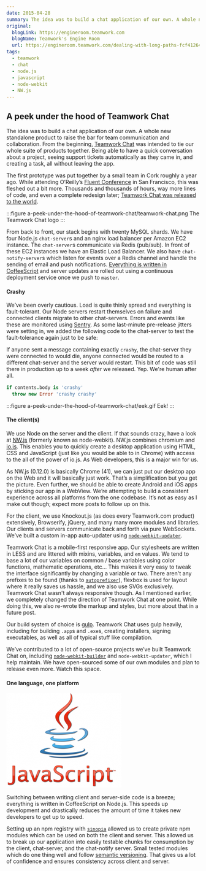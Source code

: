 ```yaml
---
date: 2015-04-28
summary: The idea was to build a chat application of our own. A whole new standalone product to raise the bar for team communication and collaboration. From the beginning, Teamwork Chat was intended to tie our whole suite of…
original:
  blogLink: https://engineroom.teamwork.com
  blogName: Teamwork's Engine Room
  url: https://engineroom.teamwork.com/dealing-with-long-paths-fcf412649a01
tags:
  - teamwork
  - chat
  - node.js
  - javascript
  - node-webkit
  - NW.js
---
```


## A peek under the hood of Teamwork Chat

The idea was to build a chat application of our own. A whole new standalone product to raise the bar for team communication and collaboration. From the beginning, [Teamwork Chat](https://www.teamwork.com/chat) was intended to tie our whole suite of products together. Being able to have a quick conversation about a project, seeing support tickets automatically as they came in, and creating a task, all without leaving the app.

The first prototype was put together by a small team in Cork roughly a year ago. While attending O’Reilly’s [Fluent Conference](http://fluentconf.com/) in San Francisco, this was fleshed out a bit more. Thousands and thousands of hours, way more lines of code, and even a complete redesign later; [Teamwork Chat was released to the world](https://blog.teamwork.com/announcing-teamwork-chat/).


:::figure a-peek-under-the-hood-of-teamwork-chat/teamwork-chat.png The Teamwork Chat logo
:::

From back to front, our stack begins with twenty MySQL shards. We have four Node.js `chat-server`s and an nginx load balancer per Amazon EC2 instance. The `chat-server`s communicate via Redis (pub/sub). In front of these EC2 instances we have an Elastic Load Balancer. We also have `chat-notify-server`s which listen for events over a Redis channel and handle the sending of email and push notifications. [Everything is written in CoffeeScript](http://adamlynch.com/coffeescript-at-teamwork/) and server updates are rolled out using a continuous deployment service once we push to `master`.

#### Crashy

We’ve been overly cautious. Load is quite thinly spread and everything is fault-tolerant. Our Node servers restart themselves on failure and connected clients migrate to other chat-servers. Errors and events like these are monitored using [Sentry](https://getsentry.com/). As some last-minute pre-release jitters were setting in, we added the following code to the chat-server to test the fault-tolerance again just to be safe:

If anyone sent a message containing exactly `crashy`, the chat-server they were connected to would die, anyone connected would be routed to a different chat-server and the server would restart. This bit of code was still there in production up to a week _after_ we released. Yep. We're human after all.

```coffeescript
if contents.body is 'crashy'
  throw new Error 'crashy crashy'
```

:::figure a-peek-under-the-hood-of-teamwork-chat/eek.gif Eek!
:::

#### The client(s)

We use Node on the server and the client. If that sounds crazy, have a look at [NW.js](https://github.com/nwjs/nw.js) (formerly known as node-webkit). NW.js combines chromium and [io.js](http://readwrite.com/2015/02/27/node-js-io-js-reconciliation-near). This enables you to quickly create a desktop application using HTML, CSS and JavaScript (just like you would be able to in Chrome) with access to the all of the power of io.js. As Web developers, this is a major win for us.

As NW.js (0.12.0) is basically Chrome (41), we can just put our desktop app on the Web and it will basically just work. That’s a simplification but you get the picture. Even further, we should be able to create Android and iOS apps by sticking our app in a WebView. We’re attempting to build a consistent experience across all platforms from the one codebase. It’s not as easy as I make out though; expect more posts to follow up on this.

For the client, we use Knockout.js (as does every Teamwork.com product) extensively, Browserify, jQuery, and many many more modules and libraries. Our clients and servers communicate back and forth via pure WebSockets. We’ve built a custom in-app auto-updater using [`node-webkit-updater`](https://github.com/edjafarov/node-webkit-updater).

Teamwork Chat is a mobile-first responsive app. Our stylesheets are written in LESS and are littered with mixins, variables, and `em` values. We tend to base a lot of our variables on common / base variables using color functions, mathematic operations, etc... This makes it very easy to tweak the interface significantly by changing a variable or two. There aren't any prefixes to be found (thanks to [`autoprefixer`](https://github.com/postcss/autoprefixer)), flexbox is used for layout where it really saves us hassle, and we also use SVGs exclusively. Teamwork Chat wasn't always responsive though. As I mentioned earlier, we completely changed the direction of Teamwork Chat at one point. While doing this, we also re-wrote the markup and styles, but more about that in a future post.

Our build system of choice is [gulp](http://www.adamlynch.com/rome-wasnt-built-with-gulp/). Teamwork Chat uses gulp heavily, including for building `.app`s and `.exe`s, creating installers, signing executables, as well as all of typical stuff like compilation.

We’ve contributed to a lot of open-source projects we’ve built Teamwork Chat on, including [`node-webkit-builder`](https://github.com/mllrsohn/node-webkit-builder) and `node-webkit-updater`, which I help maintain. We have open-sourced some of our own modules and plan to release even more. Watch this space.

#### One language, one platform

![The Java logo photoshopped to be a JavaScript logo](/images/blog-content/a-peek-under-the-hood-of-teamwork-chat/javascript.png)

Switching between writing client and server-side code is a breeze; everything is written in CoffeeScript on Node.js. This speeds up development and drastically reduces the amount of time it takes new developers to get up to speed.

Setting up an npm registry with [`sinopia`](https://www.npmjs.com/package/sinopia) allowed us to create private npm modules which can be used on both the client and server. This allowed us to break up our application into easily testable chunks for consumption by the client, chat-server, and the chat-notify server. Small tested modules which do one thing well and follow [semantic versioning](http://semver.org). That gives us a lot of confidence and ensures consistency across client and server.
